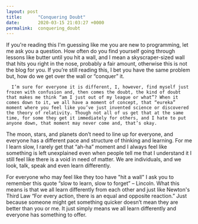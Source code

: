 ```yaml
---
layout: post
title:      "Conquering Doubt"
date:       2020-03-15 21:03:27 +0000
permalink:  conquering_doubt
---
```


   If you're reading this I'm guessing like me you are new to programming, let me ask you a question. How often do you find yourself going through lessons like butter until you hit a wall, and I mean a skyscraper-sized wall that hits you right in the nose, probably a fair amount, otherwise this is not the blog for you. If you’re still reading this, I bet you have the same problem but, how do we get over the wall or “conquer” it. 

      I’m sure for everyone it is different, I, however, find myself just frozen with confusion and, then comes the doubt, the kind of doubt that makes me think “am I just out of my league or what”? When it comes down to it, we all have a moment of concept, that “eureka” moment where you feel like you’ve just invented science or discovered the theory of relativity. Though not all of us get that at the same time, for some they get it immediately for others, and I hate to put anyone down, that moment may never come and, that’s okay. 
The moon, stars, and planets don’t need to line up for everyone, and everyone has a different pace and structure of thinking and learning. For me I learn slow, I rarely get that “ah-ha” moment and I always feel like something is left unexplained even when people tell me that I understand it I still feel like there is a void in need of matter. We are individuals, and we look, talk, speak and even learn differently.

   For everyone who may feel like they too have "hit a wall" I ask you to remember this quote “slow to learn, slow to forget” – Lincoln. What this means is that we all learn differently from each other and just like Newton's Third Law “For every action, there is an equal and opposite reaction.” Just because someone might get something quicker doesn’t mean they are better than you or me. It just simply means we all learn differently and everyone has something to offer. 

